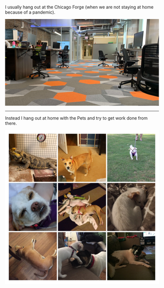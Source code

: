 
I usually hang out at the Chicago Forge (when we are not staying at home because of a pandemic).

![Chicago Forge](Chicago-3.png)

---

Instead I hang out at home with the Pets and try to get work done from there.

![Pets](pets-COLLAGE.jpg)

